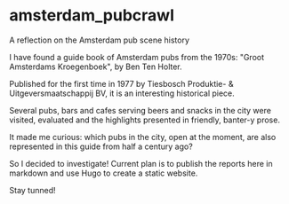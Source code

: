 # amsterdam_pubcrawl
A reflection on the Amsterdam pub scene history

I have found a guide book of Amsterdam pubs from the 1970s: "Groot Amsterdams Kroegenboek", by Ben Ten Holter.

Published for the first time in 1977 by Tiesbosch Produktie- & Uitgeversmaatschappij BV, it is an interesting historical piece.

Several pubs, bars and cafes serving beers and snacks in the city were visited, evaluated and the highlights presented in friendly, banter-y prose.

It made me curious: which pubs in the city, open at the moment, are also represented in this guide from half a century ago?

So I decided to investigate! Current plan is to publish the reports here in markdown and use Hugo to create a static website.

Stay tunned!
